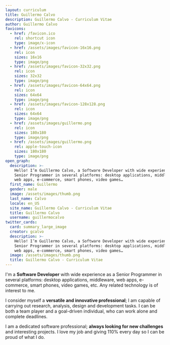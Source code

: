 ```yaml
---
layout: curriculum
title: Guillermo Calvo
description: Guillermo Calvo - Curriculum Vitae
author: Guillermo Calvo
favicons:
  - href: /favicon.ico
    rel: shortcut icon
    type: image/x-icon
  - href: /assets/images/favicon-16x16.png
    rel: icon
    sizes: 16x16
    type: image/png
  - href: /assets/images/favicon-32x32.png
    rel: icon
    sizes: 32x32
    type: image/png
  - href: /assets/images/favicon-64x64.png
    rel: icon
    sizes: 64x64
    type: image/png
  - href: /assets/images/favicon-128x128.png
    rel: icon
    sizes: 64x64
    type: image/png
  - href: /assets/images/guillermo.png
    rel: icon
    sizes: 180x180
    type: image/png
  - href: /assets/images/guillermo.png
    rel: apple-touch-icon
    sizes: 180x180
    type: image/png
open_graph:
  description: >-
    Hello! I’m Guillermo Calvo, a Software Developer with wide experience as a
    Senior Programmer in several platforms: desktop applications, middleware,
    web apps, e-commerce, smart phones, video games…
  first_name: Guillermo
  gender: male
  image: /assets/images/thumb.png
  last_name: Calvo
  locale: en_US
  site_name: Guillermo Calvo - Curriculum Vitae
  title: Guillermo Calvo
  username: guillermocalvo
twitter_cards:
  card: summary_large_image
  creator: gcalvo
  description: >-
    Hello! I’m Guillermo Calvo, a Software Developer with wide experience as a
    Senior Programmer in several platforms: desktop applications, middleware,
    web apps, e-commerce, smart phones, video games…
  image: /assets/images/thumb.png
  title: Guillermo Calvo - Curriculum Vitae
---
```


I'm a **Software Developer** with wide experience as a Senior Programmer in several platforms: desktop applications, middleware, web apps, e-commerce, smart phones, video games, etc. Any related technology is of interest to me.

I consider myself a **versatile and innovative professional**; I am capable of carrying out research, analysis, design and development tasks. I can be both a team player and a goal-driven individual, who can work alone and complete deadlines.

I am a dedicated software professional; **always looking for new challenges** and interesting projects. I love my job and giving 110% every day so I can be proud of what I do.

